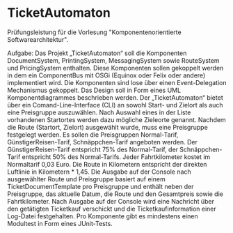 # TicketAutomaton

Prüfungsleistung für die Vorlesung "Komponentenorientierte Softwarearchitektur".

Aufgabe:
Das Projekt „TicketAutomaton“ soll die Komponenten DocumentSystem, PrintingSystem, MessagingSystem sowie RouteSystem und PricingSystem enthalten. 
Diese Komponenten sollen gekoppelt werden in dem ein ComponentBus mit OSGi (Equinox oder Felix oder andere) implementiert wird. 
Die Komponenten sind lose über einen Event-Delegation Mechanismus gekoppelt. Das Design soll in Form eines UML Komponentdiagrammes beschrieben werden.
Der „TicketAutomaton“ bietet über ein Comand-Line-Interface (CLI) an sowohl Start- und Zielort als auch eine Preisgruppe auszuwählen.
Nach Auswahl eines in der Liste vorhandenen Startortes werden dazu mögliche Zieleorte genannt. Nachdem die Route (Startort, Zielort) ausgewählt wurde, 
muss eine Preisgruppe festgelegt werden. Es sollen die Preisgruppen Normal-Tarif, GünstigerReisen-Tarif, Schnäppchen-Tarif angeboten werden. 
Der GünstigerReisen-Tarif entspricht 75% des Normal-Tarif, der Schnäppchen-Tarif entspricht 50% des Normal-Tarifs. 
Jeder Fahrtkilometer kostet im Normaltarif 0,03 Euro. Die Route in Kilometern entspricht der direkten Luftlinie in Kilometern * 1,45.
Die Ausgabe auf der Console nach ausgewählter Route und Preisgruppe basiert auf einem TicketDocumentTemplate pro Preisgruppe und enthält 
neben der Preisgruppe, das aktuelle Datum, die Route und den Gesamtpreis sowie die Fahrtkilometer. Nach Ausgabe auf der Console wird eine Nachricht
über den getätigten Ticketkauf verschickt und die Ticketkaufinformation einer Log-Datei festgehalten. 
Pro Komponente gibt es mindestens einen Modultest in Form eines JUnit-Tests.
